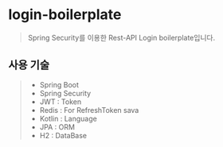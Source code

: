 # login-boilerplate
> Spring Security를 이용한 Rest-API Login boilerplate입니다.

## 사용 기술
> - Spring Boot
> - Spring Security
> - JWT : Token
> - Redis : For RefreshToken sava
> - Kotlin : Language
> - JPA : ORM
> - H2 : DataBase